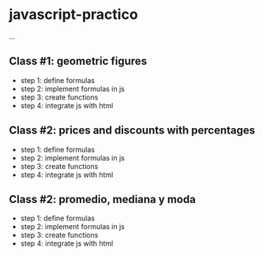# javascript-practico

...

## Class #1: geometric figures

- step 1: define formulas
- step 2: implement formulas in js
- step 3: create functions
- step 4: integrate js with html

## Class #2: prices and discounts with percentages

- step 1: define formulas
- step 2: implement formulas in js
- step 3: create functions
- step 4: integrate js with html

## Class #2: promedio, mediana y moda

- step 1: define formulas
- step 2: implement formulas in js
- step 3: create functions
- step 4: integrate js with html

